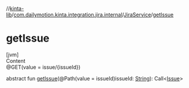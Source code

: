//[kinta-lib](../../../index.md)/[com.dailymotion.kinta.integration.jira.internal](../index.md)/[JiraService](index.md)/[getIssue](get-issue.md)



# getIssue  
[jvm]  
Content  
@GET(value = issue/{issueId})  
  
abstract fun [getIssue](get-issue.md)(@Path(value = issueId)issueId: [String](https://kotlinlang.org/api/latest/jvm/stdlib/kotlin/-string/index.html)): Call<[Issue](../-issue/index.md)>  



